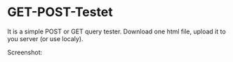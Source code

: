 # GET-POST-Testet

It is a simple POST or GET query tester.
Download one html file, upload it to you server (or use localy).

Screenshot:
